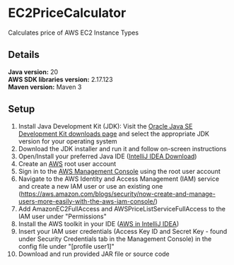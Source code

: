 # EC2PriceCalculator
Calculates price of AWS EC2 Instance Types
## Details <br>
**Java version:** 20<br>
**AWS SDK libraries version:** 2.17.123<br>
**Maven version:** Maven 3<br>

## Setup
1. Install Java Development Kit (JDK): Visit the [Oracle Java SE Development Kit downloads page](https://www.oracle.com/java/technologies/javase-jdk11-downloads.html) and select the appropriate JDK version for your operating system
2. Download the JDK installer and run it and follow on-screen instructions
3. Open/Install your preferred Java IDE ([IntelliJ IDEA Download](https://www.jetbrains.com/idea/download/?var=1&section=windows))
4. Create an [AWS](https://aws.amazon.com/) root user account 
5. Sign in to the [AWS Management Console](https://aws.amazon.com/console/) using the root user account
6. Navigate to the AWS Identity and Access Management (IAM) service and create a new IAM user or use an existing one (https://aws.amazon.com/blogs/security/now-create-and-manage-users-more-easily-with-the-aws-iam-console/)
7. Add AmazonEC2FullAccess and AWSPriceListServiceFullAccess to the IAM user under "Permissions"
8. Install the AWS toolkit in your IDE ([AWS in IntelliJ IDEA](https://www.youtube.com/watch?v=KvBFFDYaqSM))
9. Insert your IAM user credentials (Access Key ID and Secret Key - found under Security Credentials tab in the Management Console) in the config file under "[profile user1]" 
10. Download and run provided JAR file or source code
